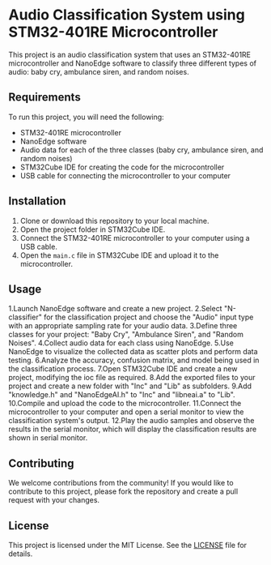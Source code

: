 # Audio Classification System using STM32-401RE Microcontroller

This project is an audio classification system that uses an STM32-401RE microcontroller and NanoEdge software to classify three different types of audio: baby cry, ambulance siren, and random noises.

## Requirements

To run this project, you will need the following:

- STM32-401RE microcontroller
- NanoEdge software
- Audio data for each of the three classes (baby cry, ambulance siren, and random noises)
- STM32Cube IDE for creating the code for the microcontroller
- USB cable for connecting the microcontroller to your computer

## Installation

1. Clone or download this repository to your local machine.
2. Open the project folder in STM32Cube IDE.
3. Connect the STM32-401RE microcontroller to your computer using a USB cable.
4. Open the `main.c` file in STM32Cube IDE and upload it to the microcontroller.

## Usage

1.Launch NanoEdge software and create a new project.
2.Select "N-classifier" for the classification project and choose the "Audio" input type with an appropriate sampling rate for your audio data.
3.Define three classes for your project: "Baby Cry", "Ambulance Siren", and "Random Noises".
4.Collect audio data for each class using NanoEdge.
5.Use NanoEdge to visualize the collected data as scatter plots and perform data testing.
6.Analyze the accuracy, confusion matrix, and model being used in the classification process.
7.Open STM32Cube IDE and create a new project, modifying the ioc file as required.
8.Add the exported files to your project and create a new folder with "Inc" and "Lib" as subfolders.
9.Add "knowledge.h" and "NanoEdgeAI.h" to "Inc" and "libneai.a" to "Lib".
10.Compile and upload the code to the microcontroller.
11.Connect the microcontroller to your computer and open a serial monitor to view the classification system's output.
12.Play the audio samples and observe the results in the serial monitor, which will display the classification results are shown in serial monitor.




## Contributing

We welcome contributions from the community! If you would like to contribute to this project, please fork the repository and create a pull request with your changes.

## License

This project is licensed under the MIT License. See the [LICENSE](LICENSE) file for details.
